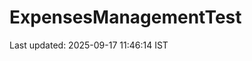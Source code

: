 # ExpensesManagementTest





























































































































































































































Last updated: 2025-09-17 11:46:14 IST
